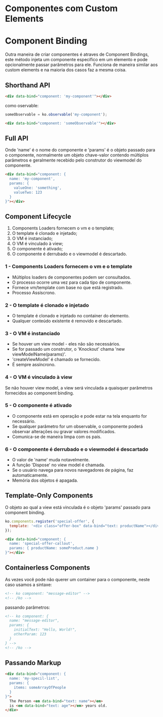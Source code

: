 # Componentes com Custom Elements

# Component Binding

Outra maneira de criar componentes é atraves de Component Bindings, este método injeta um componente específico em um elemento e pode opcionalmente passar parâmetros para ele. Funciona de maneira similar aos custom elements e na maioria dos casos faz a mesma coisa.

## Shorthand API

```html
<div data-bind="component: 'my-component'"></div>
```

como oservable:

```javascript
someObservable = ko.observable('my-component');
```

```html
<div data-bind="component: 'someObservable'"></div>
```

## Full API

Onde 'name' é o nome do componente e 'params' é o objeto passado para o componente, normalmente um objeto chave-valor contendo múltiplos parâmetros e geralmente recebido pelo construtor do viewmodel do componente.

```html
<div data-bind="component: {
  name: 'my-component',
  params: {
    valueOne: 'something',
    valueTwo: 123
  }
}"></div>
```

## Component Lifecycle

1. Components Loaders fornecem o vm e o template;
2. O template é clonado e injetado;
3. O VM é instanciado;
4. O VM é vinculado à view;
5. O componente é ativado;
6. O componente é derrubado e o viewmodel é descartado.

### 1 - Components Loaders fornecem o vm e o template

- Múltiplos loaders de componentes podem ser consultados.
- O processo ocorre uma vez para cada tipo de componente.
- Fornece vm/template com base no que está registrado.
- Processo Assíscrono.

### 2 - O template é clonado e injetado

- O template é clonado e injetado no container do elemento.
- Qualquer conteúdo existente é removido e descartado.

### 3 - O VM é instanciado

- Se houver um view model - eles não são necessários.
- Se for passado um construtor, o 'Knockout' chama 'new viewModelName(params)'.
- 'createViewModel' é chamado se fornecido.
- É sempre assíncrono.

### 4 - O VM é vinculado à view

Se não houver view model, a view será vinculada a quaisquer parâmetros fornecidos ao component binding.

### 5 - O componente é ativado

- O componente está em operação e pode estar na tela enquanto for necessário.
- Se qualquer parâmetro for um observable, o componente poderá observar alterações ou gravar valores modificados.
- Comunica-se de maneira limpa com os pais.

### 6 - O componente é derrubado e o viewmodel é descartado

- O valor de 'name' muda notavelmente.
- A função 'Dispose' no view model é chamada.
- Se o usuário navega para novos navegadores de página, faz automaticamente.
- Memória dos objetos é apagada.

## Template-Only Components

O objeto ao qual a view está vinculada é o objeto 'params' passado para component binding.

```javascript
ko.components.register('special-offer', {
  template: '<div class="offer-box" data-bind="text: productName"></div>'
});
```

```html
<div data-bind="component: {
  name: 'special-offer-callout',
  params: { productName: someProduct.name }
}"></div>
```

## Containerless Components

As vezes você pode não querer um container para o componente, neste caso usamos a sintaxe:

```html
<!-- ko component: "message-editor" -->
<!-- /ko -->
```

passando parâmetros:

```html
<!-- ko component: {
  name: "message-editor",
  params: {
    initialText: "Hello, World!",
    otherParam: 123
  }
} -->
<!-- /ko -->
```

## Passando Markup


```html
<div data-bind="component: {
  name: 'my-specil-list',
  params: {
    items: someArrayOfPeople
  }
}">
  The Person <em data-bind="text: name"></em>
  is <em data-bind="text: age"></em> years old.
</div>
```

